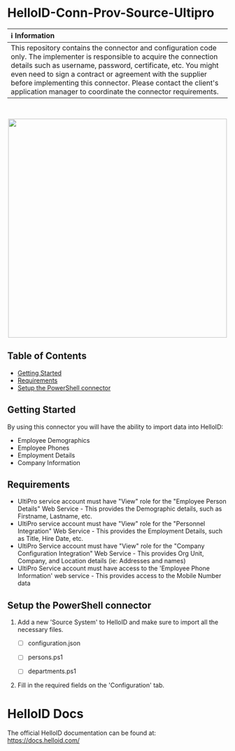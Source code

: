# HelloID-Conn-Prov-Source-Ultipro

| :information_source: Information |
|:---------------------------|
| This repository contains the connector and configuration code only. The implementer is responsible to acquire the connection details such as username, password, certificate, etc. You might even need to sign a contract or agreement with the supplier before implementing this connector. Please contact the client's application manager to coordinate the connector requirements.       |

<br />
<p align="center">
  <img src="https://www.tools4ever.nl/connector-logos/ultipro-logo.png" width="500">
</p>

<!-- TABLE OF CONTENTS -->
## Table of Contents
* [Getting Started](#getting-started)
* [Requirements](#Requirements)
* [Setup the PowerShell connector](#setup-the-powershell-connector)

<!-- GETTING STARTED -->
## Getting Started
By using this connector you will have the ability to import data into HelloID:
* Employee Demographics
* Employee Phones
* Employment Details
* Company Information

## Requirements
- UltiPro service account must have "View" role for the "Employee Person Details" Web Service - This provides the Demographic details, such as Firstname, Lastname, etc.
- UltiPro service account must have "View" role for the "Personnel Integration" Web Service - This provides the Employment Details, such as Title, Hire Date, etc.
- UltiPro Service account must have "View" role for the "Company Configuration Integration" Web Service - This provides Org Unit, Company, and Location details (ie: Addresses and names)
- UltiPro Service account must have access to the 'Employee Phone Information' web service - This provides access to the Mobile Number data


## Setup the PowerShell connector
1. Add a new 'Source System' to HelloID and make sure to import all the necessary files.

    - [ ] configuration.json
    - [ ] persons.ps1
    - [ ] departments.ps1


2. Fill in the required fields on the 'Configuration' tab.

# HelloID Docs
The official HelloID documentation can be found at: https://docs.helloid.com/
